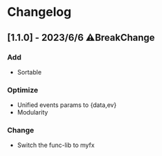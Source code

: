# Changelog
## [1.1.0] - 2023/6/6 ⚠️BreakChange
### Add
- Sortable
### Optimize
- Unified events params to {data,ev}
- Modularity
### Change
- Switch the func-lib to myfx